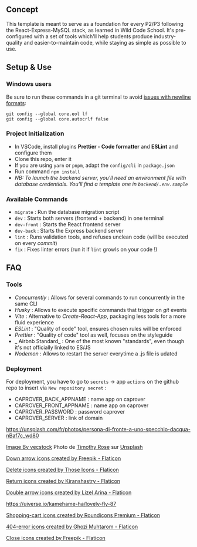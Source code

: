 ## Concept

This template is meant to serve as a foundation for every P2/P3 following the React-Express-MySQL stack, as learned in Wild Code School.
It's pre-configured with a set of tools which'll help students produce industry-quality and easier-to-maintain code, while staying as simple as possible to use.

## Setup & Use

### Windows users

Be sure to run these commands in a git terminal to avoid [issues with newline formats](https://en.wikipedia.org/wiki/Newline#Issues_with_different_newline_formats):

```
git config --global core.eol lf
git config --global core.autocrlf false
```

### Project Initialization

- In VSCode, install plugins **Prettier - Code formatter** and **ESLint** and configure them
- Clone this repo, enter it
- If you are using `yarn` or `pnpm`, adapt the `config/cli` in `package.json`
- Run command `npm install`
- _NB: To launch the backend server, you'll need an environment file with database credentials. You'll find a template one in `backend/.env.sample`_

### Available Commands

- `migrate` : Run the database migration script
- `dev` : Starts both servers (frontend + backend) in one terminal
- `dev-front` : Starts the React frontend server
- `dev-back` : Starts the Express backend server
- `lint` : Runs validation tools, and refuses unclean code (will be executed on every _commit_)
- `fix` : Fixes linter errors (run it if `lint` growls on your code !)

## FAQ

### Tools

- _Concurrently_ : Allows for several commands to run concurrently in the same CLI
- _Husky_ : Allows to execute specific commands that trigger on _git_ events
- _Vite_ : Alternative to _Create-React-App_, packaging less tools for a more fluid experience
- _ESLint_ : "Quality of code" tool, ensures chosen rules will be enforced
- _Prettier_ : "Quality of code" tool as well, focuses on the styleguide
- _ Airbnb Standard_ : One of the most known "standards", even though it's not officially linked to ES/JS
- _Nodemon_ : Allows to restart the server everytime a .js file is udated

### Deployment

For deployment, you have to go to `secrets` → app `actions` on the github repo to insert via `New repository secret` :

- CAPROVER_BACK_APPNAME : name app on caprover
- CAPROVER_FRONT_APPNAME : name app on caprover
- CAPROVER_PASSWORD : password caprover
- CAPROVER_SERVER : link of domain

https://unsplash.com/fr/photos/persona-di-fronte-a-uno-specchio-dacqua-nBaf7c_wd80

<a href="https://www.freepik.com/free-ai-image/fashionable-men-jacket-hanging-clothing-store-generated-by-ai_42735497.htm#query=t-shirts%20hoodies&position=15&from_view=search&track=ais">Image By vecstock</a>
Photo de <a href="https://unsplash.com/fr/@timothywilliamrose?utm_content=creditCopyText&utm_medium=referral&utm_source=unsplash">Timothy Rose</a> sur <a href="https://unsplash.com/fr/photos/nBaf7c_wd80?utm_content=creditCopyText&utm_medium=referral&utm_source=unsplash">Unsplash</a>

  

 <a href="https://www.flaticon.com/free-icons/down-arrow" title="down arrow icons">Down arrow icons created by Freepik - Flaticon</a>

 <a href="https://www.flaticon.com/free-icons/delete" title="delete icons">Delete icons created by Those Icons - Flaticon</a>

 <a href="https://www.flaticon.com/free-icons/return" title="return icons">Return icons created by Kiranshastry - Flaticon</a>

 <a href="https://www.flaticon.com/free-icons/double-arrow" title="double arrow icons">Double arrow icons created by Lizel Arina - Flaticon</a>

 https://uiverse.io/kamehame-ha/lovely-fly-87

 <a href="https://www.flaticon.com/free-icons/shopping-cart" title="shopping-cart icons">Shopping-cart icons created by Roundicons Premium - Flaticon</a>

 <a href="https://www.flaticon.com/free-icons/404-error" title="404-error icons">404-error icons created by Ghozi Muhtarom - Flaticon</a>

 <a href="https://www.flaticon.com/free-icons/close" title="close icons">Close icons created by Freepik - Flaticon</a>
